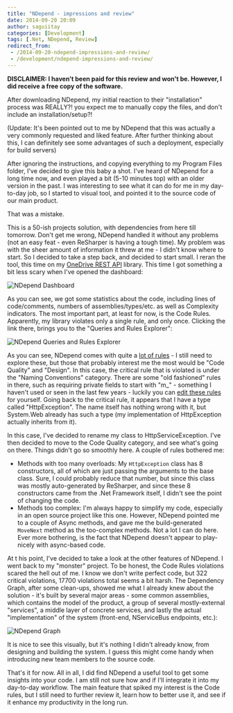 ```yaml
---
title: "NDepend - impressions and review"
date: 2014-09-20 20:09
author: saguiitay
categories: [Development]
tags: [.Net, NDepend, Review]
redirect_from:
 - /2014-09-20-ndepend-impressions-and-review/
 - /development/ndepend-impressions-and-review/
---
```

**DISCLAIMER: I haven't been paid for this review and won't be. However, I did receive a free copy of the software.**

After downloading NDepend, my initial reaction to their "installation" process was REALLY?! you expect me to manually copy the files,
and don't include an installation/setup?!

(Update: It's been pointed out to me by NDepend that this was actually a very commonly requested and liked feature. After further thinking about this,
I can definitely see some advantages of such a deployment, especially for build servers)

After ignoring the instructions, and copying everything to my Program Files folder, I've decided to give this baby a shot.
I've heard of NDepend for a long time now, and even played a bit (5-10 minutes top) with an older version in the past. I was interesting
to see what it can do for me in my day-to-day job, so I started to visual tool, and pointed it to the source code of our main product.

That was a mistake.

This is a 50-ish projects solution, with dependencies from here till tomorrow. Don't get me wrong, NDepend handled it without any problems
(not an easy feat - even ReSharper is having a tough time). My problem was with the sheer amount of information it threw at me - I didn't know
where to start. So I decided to take a step back, and decided to start small. I reran the tool, this time on my
[OneDrive REST API](https://github.com/saguiitay/OneDriveRestAPI) library. This time I got something a bit less scary when I've opened the
dashboard:

![NDepend Dashboard]({{site.url}}/images/ndepend-dashboard.png)

As you can see, we got some statistics about the code, including lines of code/comments, numbers of assemblies/types/etc. as well as
Complexity indicators. The most important part, at least for now, is the Code Rules. Apparently, my library violates only a single rule, and
only once. Clicking the link there, brings you to the "Queries and Rules Explorer": 

![NDepend Queries and Rules Explorer]({{site.url}}/images/ndepend-queries-and-rules-explorer.png)

As you can see, NDepend comes with quite a [lot of rules](http://www.ndepend.com/default-rules/webframe.html) - I still need to explore
these, but those that probably interest me the most would be "Code Quality" and "Design". In this case, the critical rule that is
violated is under the "Naming Conventions" category. There are some "old fashioned" rules in there, such as requiring private fields to start
with "m_" - something I haven't used or seen in the last few years - luckily you can [edit these rules](http://www.ndepend.com/docs/cqlinq-syntax)
for yourself. Going back to the critical rule, it appears that I have a type called "HttpException". The name itself has nothing wrong
with it, but System.Web already has such a type (my implementation of HttpException actually inherits from it).

In this case, I've decided to rename my class to HttpServiceException. I've then decided to move to the Code Quality category,
and see what's going on there. Things didn't go so smoothly here. A couple of rules bothered me:

- Methods with too many overloads: My `HttpException` class has 8 constructors, all of which are just passing the arguments to the base class. Sure, I could probably reduce that number, but since this class was mostly auto-generated by ReSharper, and since these 8 constructors came from the .Net Framework itself, I didn't see the point of changing the code.
- Methods too complex: I'm always happy to simplify my code, especially in an open source project like this one. However, NDepend pointed me to a couple of Async methods, and gave me the build-generated `MoveNext` method as the too-complex methods. Not a lot I can do here. Ever more bothering, is the fact that NDepend doesn't appear to play-nicely with async-based code.

At t his point, I've decided to take a look at the other features of NDepend. I went back to my "monster" project. To be honest,
the Code Rules violations scared the hell out of me. I know we don't write perfect code, but 322 critical violations, 17700 violations total
seems a bit harsh. The Dependency Graph, after some clean-ups, showed me what I already knew about the solution - it's built by several
major areas - some common assemblies, which contains the model of the product, a group of several mostly-external "services", a middle
layer of concrete services, and lastly the actual "implementation" of the system (front-end, NServiceBus endpoints, etc.):

![NDepend Graph]({{site.url}}/images/ndepend-graph.png)

It is nice to see this visually, but it's nothing I didn't already know, from designing and building the system. I guess this might come
handy when introducing new team members to the source code.

That's it for now. All in all, I did find NDepend a useful tool to get some insights into your code. I am still not sure how and if I'll
integrate it into my day-to-day workflow. The main feature that spiked my interest is the Code rules, but I still need to further review
it, learn how to better use it, and see if it enhance my productivity in the long run.
